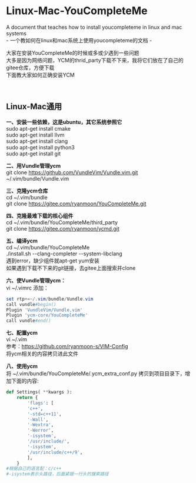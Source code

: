 # Linux-Mac-YouCompleteMe

A document that teaches how to install youcompleteme in linux and mac systems  
\- 一个教如何在linux和mac系统上使用youcompleteme的文档 -

大家在安装YouCompleteMe的时候或多或少遇到一些问题  
大多是因为网络问题，YCM的thrid_party下载不下来，我将它们放在了自己的gitee仓库，方便下载   
下面教大家如何正确安装YCM 

<br/>

## Linux-Mac通用

**一、安装一些依赖，这是ubuntu，其它系统参照它**  
sudo apt-get install cmake  
sudo apt-get install llvm  
sudo apt-get install clang  
sudo apt-get install python3  
sudo apt-get install git  

**二、用Vundle管理ycm**  
git clone https://github.com/VundleVim/Vundle.vim.git ~/.vim/bundle/Vundle.vim  

**三、克隆ycm仓库**  
cd ~/.vim/bundle  
git clone  https://gitee.com/ryanmoon/YouCompleteMe.git  

**四、克隆最难下载的核心组件**  
cd ~/.vim/bundle/YouCompleteMe/third_party  
git clone https://gitee.com/ryanmoon/ycmd.git  

**五、编译ycm**  
cd ~/.vim/bundle/YouCompleteMe  
./install.sh --clang-completer --system-libclang    
遇到error，缺少组件就apt-get yum安装  
如果遇到下载不下来的git链接，去gitee上面搜索并clone  

**六、使Vundle管理ycm：**  
vi ~/.vimrc  添加：
```powershell
set rtp+=~/.vim/bundle/Vundle.vim  
call vundle#begin()  
Plugin 'VundleVim/Vundle.vim'  
Plugin 'ycm-core/YouCompleteMe'  
call vundle#end()  
```

**七、配置ycm**  
vi ~/.vim    
参考：https://github.com/ryanmoon-s/VIM-Config    
将ycm相关的内容拷贝进此文件    

**八、使用ycm**  
将 ~/.vim/bundle/YouCompleteMe/.ycm_extra_conf.py 拷贝到项目目录下，增加下面的内容:
```python
def Settings( **kwargs ):
    return {
        'flags': [
        'c++',
        '-std=c++11',
        '-Wall',
        '-Wextra',
        '-Werror',
        '-isystem',
        '/usr/include/',
        '-isystem',
        '/usr/include/c++/9',
        ],
    }
#根据自己的语言配：c/c++
#-isystem表示头路径，后面紧跟一行头的搜索路径
```
